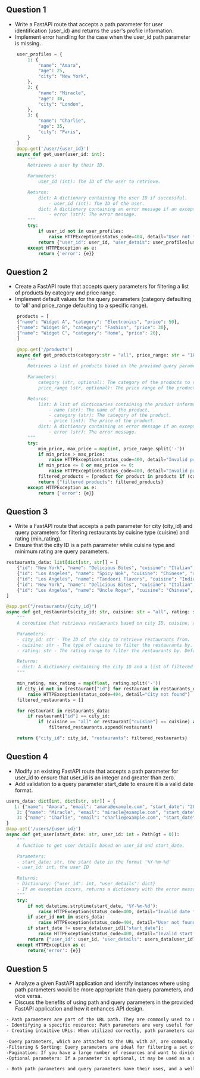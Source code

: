 ## Question 1

- Write a FastAPI route that accepts a path parameter for user identification (user_id) and returns the user's profile information.
- Implement error handling for the case when the user_id path parameter is missing.

```python
    user_profiles = {
        1: {
            "name": "Amara",
            "age": 25,
            "city": "New York",
        },
        2: {
            "name": "Miracle",
            "age": 30,
            "city": "London",
        },
        3: {
            "name": "Charlie",
            "age": 35,
            "city": "Paris",
        }
    }
    @app.get('/user/{user_id}')
    async def get_user(user_id: int):
        """
        Retrieves a user by their ID.

        Parameters:
            user_id (int): The ID of the user to retrieve.

        Returns:
            dict: A dictionary containing the user ID if successful.
                - user_id (int): The ID of the user.
            dict: A dictionary containing an error message if an exception occurs.
                - error (str): The error message.
        """
        try:
            if user_id not in user_profiles:
                raise HTTPException(status_code=404, detail="User not found")
            return {"user_id": user_id, "user_detais": user_profiles[user_id]}
        except HTTPException as e:
            return {'error': {e}}
```

## Question 2

- Create a FastAPI route that accepts query parameters for filtering a list of products by category and price range.
- Implement default values for the query parameters (category defaulting to 'all' and price_range defaulting to a specific range).

```python
    products = [
    {"name": "Widget A", "category": "Electronics", "price": 50},
    {"name": "Widget B", "category": "Fashion", "price": 30},
    {"name": "Widget C", "category": "Home", "price": 20},
    ]

    @app.get('/products')
    async def get_products(category:str = "all", price_range: str = "10-20"):
        """
        Retrieves a list of products based on the provided query parameters.

        Parameters:
            category (str, optional): The category of the products to retrieve. Defaults to "all".
            price_range (str, optional): The price range of the products to retrieve. Defaults to "20-50".

        Returns:
            list: A list of dictionaries containing the product information if successful.
                - name (str): The name of the product.
                - category (str): The category of the product.
                - price (int): The price of the product.
            dict: A dictionary containing an error message if an exception occurs.
                - error (str): The error message.
        """
        try:
            min_price, max_price = map(int, price_range.split('-'))
            if min_price > max_price:
                raise HTTPException(status_code=400, detail="Invalid price range")
            if min_price <= 0 or max_price <= 0:
                raise HTTPException(status_code=400, detail="Invalid price range")
            filtered_products = [product for product in products if (category == "all" or product["category"] == category.capitalize()) and min_price <= product["price"] <= max_price]
            return {"filtered products": filtered_products}
        except HTTPException as e:
            return {'error': {e}}


```

## Question 3

- Write a FastAPI route that accepts a path parameter for city (city_id) and query parameters for filtering restaurants by cuisine type (cuisine) and rating
  (min_rating).
- Ensure that the city ID is a path parameter while cuisine type and minimum rating are query parameters.

```python
restaurants_data: list[dict[str, str]] = [
    {"id": "New York", "name": "Delicious Bites", "cuisine": "Italian", "rating": 4.5},
    {"id": "Los Angeles", "name": "Spicy Wok", "cuisine": "Chinese", "rating": 3.8},
    {"id": "Los Angeles", "name": "Tandoori Flavors", "cuisine": "Indian", "rating": 4.2},
    {"id": "New York", "name": "Delicious Bites", "cuisine": "Italian", "rating": 4.0},
    {"id": "Los Angeles", "name": "Uncle Roger", "cuisine": "Chinese", "rating": 4.5},
]

@app.get("/restaurants/{city_id}")
async def get_restaurants(city_id: str, cuisine: str = "all", rating: str = "1-5"):
    """
    A coroutine that retrieves restaurants based on city ID, cuisine, and rating.

    Parameters:
    - city_id: str - The ID of the city to retrieve restaurants from.
    - cuisine: str - The type of cuisine to filter the restaurants by. Defaults to "all".
    - rating: str - The rating range to filter the restaurants by. Defaults to "1-5".

    Returns:
    - dict: A dictionary containing the city ID and a list of filtered restaurants.
    """

    min_rating, max_rating = map(float, rating.split('-'))
    if city_id not in [restaurant["id"] for restaurant in restaurants_data]:
        raise HTTPException(status_code=404, detail="City not found")
    filtered_restaurants = []

    for restaurant in restaurants_data:
        if restaurant["id"] == city_id:
            if (cuisine == "all" or restaurant["cuisine"] == cuisine) and min_rating <= restaurant["rating"] <= max_rating:
                filtered_restaurants.append(restaurant)

    return {"city_id": city_id, "restaurants": filtered_restaurants}

```

## Question 4

- Modify an existing FastAPI route that accepts a path parameter for user_id to ensure that user_id is an integer and greater than zero.
- Add validation to a query parameter start_date to ensure it is a valid date format.

```python
users_data: dict[int, dict[str, str]] = {
   1: {"name": "Amara", "email": "amara@example.com", "start_date": "2022-01-15"},
    2: {"name": "Miracle", "email": "miracle@example.com", "start_date": "2022-03-20"},
    3: {"name": "Charlie", "email": "charlie@example.com", "start_date": "2022-02-10"}
}
@app.get('/users/{user_id}')
async def get_user(start_date: str, user_id: int = Path(gt = 0)):
    """
    A function to get user details based on user_id and start_date.

    Parameters:
    - start_date: str, the start date in the format '%Y-%m-%d'
    - user_id: int, the user ID

    Returns:
    - Dictionary: {"user_id": int, "user_details": dict}
    - If an exception occurs, returns a dictionary with the error message.
    """
    try:
        if not datetime.strptime(start_date, '%Y-%m-%d'):
            raise HTTPException(status_code=400, detail="Invalid date format")
        if user_id not in users_data:
            raise HTTPException(status_code=404, detail="User not found")
        if start_date != users_data[user_id]["start_date"]:
            raise HTTPException(status_code=400, detail="Invalid start date")
        return {"user_id": user_id, "user_details": users_data[user_id]}
    except HTTPException as e:
        return{'error': {e}}

```

## Question 5

- Analyze a given FastAPI application and identify instances where using path parameters would be more appropriate than query parameters, and vice versa.
-  Discuss the benefits of using path and query parameters in the provided FastAPI application and how it enhances API design.
```txt
- Path parameters are part of the URL path. They are commonly used to refer to a specific resource within a collection, such as a specific user in a list of users. For example, in the URL https://api.example.com/users/123, 123 is a path parameter that most likely corresponds to a person with the ID 123. Path parameters are ideal for: 
- Identifying a specific resource: Path parameters are very useful for pointing to a specific resource within a collection.
- Creating intuitive URLs: When utilized correctly, path parameters can make your API URLs more logical and understandable.

-Query parameters, which are attached to the URL with a?, are commonly used to filter, sort, or paginate collections. For example, the URL https://api.example.com/users?sort=desc&page=2 has query parameters that most likely sort the users in descending order and request the second page of users. Query parameters are ideal for:
-Filtering & Sorting: Query parameters are ideal for filtering a set of resources or sorting them in a specific order.
-Pagination: If you have a large number of resources and want to divide them into smaller parts, query parameters can be used to request individual pages.
-Optional parameters: If a parameter is optional, it may be used as a query parameter. This means that if the parameter is missing, the server can simply provide a default value.

- Both path parameters and query parameters have their uses, and a well-designed API would most likely employ both. The trick is to use them correctly: path parameters for mandatory values that identify resources, and query parameters for optional values that affect the server's answer. By successfully utilizing both sorts of parameters, you can design an API that is flexible, straightforward, and simple to use.
```